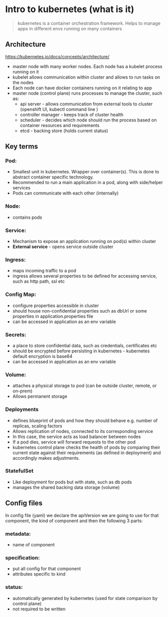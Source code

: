 # Intro to kubernetes (what is it)

> kubernetes is a container orchestration framework. Helps to manage apps in different envs running on many containers

## Architecture
https://kubernetes.io/docs/concepts/architecture/

- master node with many worker nodes. Each node has a kubelet process running on it
- kubelet allows communication within cluster and allows to run tasks on the nodes
- Each node can have docker containers running on it relating to app
- master node (control plane) runs processes to manage the cluster, such as:
  - api server - allows communication from external tools to cluster (openshift UI, kubectl command line )
  - controller manager - keeps track of cluster health 
  - scheduler - decides which node should run the process based on container resources and requirements
  - etcd - backing store (holds current status)

## Key terms
### Pod:
  - Smallest unit in kubernetes. Wrapper over container(s). This is done to abstract container specific technology.
  - Recommended to run a main application in a pod, along with side/helper services 
  - Pods can communicate with each other (internally)

### Node:
- contains pods

### Service:
  - Mechanism to expose an application running on pod(s) within cluster
  - **External service** - opens service outside cluster

### Ingress:
  - maps incoming traffic to a pod
  - ingress allows several properties to be defined for accessing service, such as http path, ssl etc

### Config Map:
- configure properties accessible in cluster
- should house non-confidential properties such as dbUrl or some properties in application.properties file
- can be accessed in application as an env variable

### Secrets:
- a place to store confidential data, such as credentials, certificates etc
- should be encrypted before persisting in kubernetes - kubernetes default encryption is base64
- can be accessed in application as an env variable

### Volume:
- attaches a physical storage to pod (can be outside cluster, remote, or on-prem)
- Allows permanent storage

### Deployments
- defines blueprint of pods and how they should behave e.g. number of replicas, scaling factors 
- Allows replication of nodes, connected to its corresponding service
- In this case, the service acts as load balancer between nodes
- If a pod dies, service will forward requests to the other pod
- kubernetes control plane checks the health of pods by comparing their current state against their requirements (as defined in deployment) and accordingly makes adjustments.

### StatefulSet
- Like deployment for pods but with state, such as db pods
- manages the shared backing data storage (volume)


## Config files
In config file (yaml) we declare the apiVersion we are going to use for that component, the  kind of component and then the following 3 parts:

### metadata:
- name of component
### specification:
- put all config for that component
- attributes specific to kind
### status:
- automatically generated by kubernetes (used for state comparison by control plane)
- not required to be written




